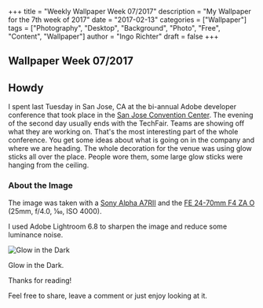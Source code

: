 +++
title = "Weekly Wallpaper Week 07/2017"
description = "My Wallpaper for the 7th week of 2017"
date = "2017-02-13"
categories = ["Wallpaper"]
tags = ["Photography", "Desktop", "Background", "Photo", "Free", "Content", "Wallpaper"]
author = "Ingo Richter"
draft = false
+++

## Wallpaper Week 07/2017

## Howdy

I spent last Tuesday in San Jose, CA at the bi-annual Adobe developer conference that took place in the [San Jose Convention Center](https://en.wikipedia.org/wiki/San_Jose_Convention_Center "San Jose Convention Center").
The evening of the second day usually ends with the TechFair. Teams are showing off what they are working on. That's the most interesting part of the whole conference. You get some ideas about what is going on in the company and where we are heading.
The whole decoration for the venue was using glow sticks all over the place. People wore them, some large glow sticks were hanging from the ceiling.

### About the Image

The image was taken with a [Sony Alpha A7RII](https://www.sony.com/electronics/interchangeable-lens-cameras/ilce-7rm2 "Sony Alpha A7RII") and the [FE 24-70mm F4 ZA O](https://www.zeiss.com/camera-lenses/en_us/camera_lenses/csc/variotessartfe42470za.html "FE 24-70mm F4 ZA OS") (25mm, f/4.0, 1⁄60, ISO 4000).

I used Adobe Lightroom 6.8 to sharpen the image and reduce some luminance noise.

![Glow in the Dark](./glowsticks.jpg "Glow in the Dark")

Glow in the Dark.

Thanks for reading!

Feel free to share, leave a comment or just enjoy looking at it.

